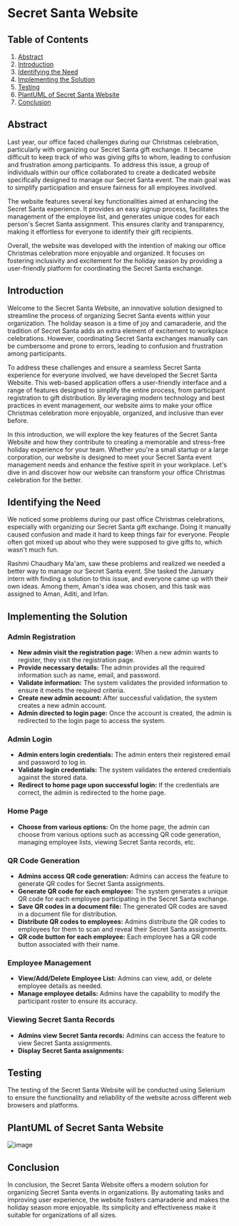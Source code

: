 # Secret Santa Website

## Table of Contents

1. [Abstract](#abstract)
2. [Introduction](#introduction)
3. [Identifying the Need](#identifying-the-need)
4. [Implementing the Solution](#implementing-the-solution)
5. [Testing](#testing)
6. [PlantUML of Secret Santa Website](#plantuml-of-secret-santa-website)
7. [Conclusion](#conclusion)

## Abstract

Last year, our office faced challenges during our Christmas celebration, particularly with organizing our Secret Santa gift exchange. It became difficult to keep track of who was giving gifts to whom, leading to confusion and frustration among participants. To address this issue, a group of individuals within our office collaborated to create a dedicated website specifically designed to manage our Secret Santa event. The main goal was to simplify participation and ensure fairness for all employees involved.

The website features several key functionalities aimed at enhancing the Secret Santa experience. It provides an easy signup process, facilitates the management of the employee list, and generates unique codes for each person's Secret Santa assignment. This ensures clarity and transparency, making it effortless for everyone to identify their gift recipients.

Overall, the website was developed with the intention of making our office Christmas celebration more enjoyable and organized. It focuses on fostering inclusivity and excitement for the holiday season by providing a user-friendly platform for coordinating the Secret Santa exchange.

## Introduction

Welcome to the Secret Santa Website, an innovative solution designed to streamline the process of organizing Secret Santa events within your organization. The holiday season is a time of joy and camaraderie, and the tradition of Secret Santa adds an extra element of excitement to workplace celebrations. However, coordinating Secret Santa exchanges manually can be cumbersome and prone to errors, leading to confusion and frustration among participants.

To address these challenges and ensure a seamless Secret Santa experience for everyone involved, we have developed the Secret Santa Website. This web-based application offers a user-friendly interface and a range of features designed to simplify the entire process, from participant registration to gift distribution. By leveraging modern technology and best practices in event management, our website aims to make your office Christmas celebration more enjoyable, organized, and inclusive than ever before.

In this introduction, we will explore the key features of the Secret Santa Website and how they contribute to creating a memorable and stress-free holiday experience for your team. Whether you're a small startup or a large corporation, our website is designed to meet your Secret Santa event management needs and enhance the festive spirit in your workplace. Let's dive in and discover how our website can transform your office Christmas celebration for the better.

## Identifying the Need

We noticed some problems during our past office Christmas celebrations, especially with organizing our Secret Santa gift exchange. Doing it manually caused confusion and made it hard to keep things fair for everyone. People often got mixed up about who they were supposed to give gifts to, which wasn't much fun.

Rashmi Chaudhary Ma'am, saw these problems and realized we needed a better way to manage our Secret Santa event. She tasked the January intern with finding a solution to this issue, and everyone came up with their own ideas. Among them, Aman's idea was chosen, and this task was assigned to Aman, Aditi, and Irfan.

## Implementing the Solution

### Admin Registration

- **New admin visit the registration page:** When a new admin wants to register, they visit the registration page.
- **Provide necessary details:** The admin provides all the required information such as name, email, and password.
- **Validate information:** The system validates the provided information to ensure it meets the required criteria.
- **Create new admin account:** After successful validation, the system creates a new admin account.
- **Admin directed to login page:** Once the account is created, the admin is redirected to the login page to access the system.

### Admin Login

- **Admin enters login credentials:** The admin enters their registered email and password to log in.
- **Validate login credentials:** The system validates the entered credentials against the stored data.
- **Redirect to home page upon successful login:** If the credentials are correct, the admin is redirected to the home page.

### Home Page

- **Choose from various options:** On the home page, the admin can choose from various options such as accessing QR code generation, managing employee lists, viewing Secret Santa records, etc.

### QR Code Generation

- **Admins access QR code generation:** Admins can access the feature to generate QR codes for Secret Santa assignments.
- **Generate QR code for each employee:** The system generates a unique QR code for each employee participating in the Secret Santa exchange.
- **Save QR codes in a document file:** The generated QR codes are saved in a document file for distribution.
- **Distribute QR codes to employees:** Admins distribute the QR codes to employees for them to scan and reveal their Secret Santa assignments.
- **QR code button for each employee:** Each employee has a QR code button associated with their name.

### Employee Management

- **View/Add/Delete Employee List:** Admins can view, add, or delete employee details as needed.
- **Manage employee details:** Admins have the capability to modify the participant roster to ensure its accuracy.

### Viewing Secret Santa Records

- **Admins view Secret Santa records:** Admins can access the feature to view Secret Santa assignments.
- **Display Secret Santa assignments:** 

## Testing

The testing of the Secret Santa Website will be conducted using Selenium to ensure the functionality and reliability of the website across different web browsers and platforms.

## PlantUML of Secret Santa Website

![image](https://github.com/aditi381/documentations/assets/139480824/0b62544b-41cb-4ac6-8196-d81f28e3a2f4)

## Conclusion

In conclusion, the Secret Santa Website offers a modern solution for organizing Secret Santa events in organizations. By automating tasks and improving user experience, the website fosters camaraderie and makes the holiday season more enjoyable. Its simplicity and effectiveness make it suitable for organizations of all sizes.







